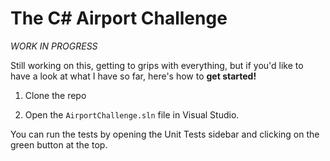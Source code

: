 # The C# Airport Challenge

*WORK IN PROGRESS*

Still working on this, getting to grips with everything, but if you'd like to have a look at what I have so far, here's how to **get started!**

1. Clone the repo

2. Open the `AirportChallenge.sln` file in Visual Studio.

You can run the tests by opening the Unit Tests sidebar and clicking on the green button at the top.
